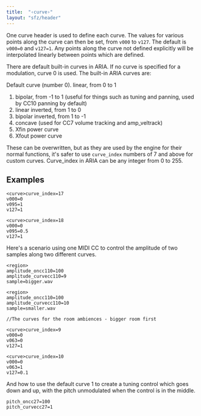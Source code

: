 ```yaml
---
title:  "‹curve›"
layout: "sfz/header"
---
```

One curve header is used to define each curve.
The values for various points along the curve can then be set, from `v000` to `v127`.
The default is `v000=0` and `v127=1`. Any points along the curve not defined explicitly
will be interpolated linearly between points which are defined.

There are default built-in curves in ARIA. If no curve is specified for a
modulation, curve 0 is used. The built-in ARIA curves are:

Default curve (number 0). linear, from 0 to 1
1. bipolar, from -1 to 1 (useful for things such as tuning and panning,
   used by CC10 panning by default)
2. linear inverted, from 1 to 0
3. bipolar inverted, from 1 to -1
4. concave (used for CC7 volume tracking and amp_veltrack)
5. Xfin power curve
6. Xfout power curve

These can be overwritten, but as they are used by the engine for their normal
functions, it's safer to use `curve_index` numbers of 7 and above for custom curves.
Curve_index in ARIA can be any integer from 0 to 255.

## Examples

```
<curve>curve_index=17
v000=0
v095=1
v127=1

<curve>curve_index=18
v000=0
v095=0.5
v127=1
```

Here's a scenario using one MIDI CC to control the amplitude of two samples
along two different curves.

```
<region>
amplitude_oncc110=100
amplitude_curvecc110=9
sample=bigger.wav

<region>
amplitude_oncc110=100
amplitude_curvecc110=10
sample=smaller.wav

//The curves for the room ambiences - bigger room first

<curve>curve_index=9
v000=0
v063=0
v127=1

<curve>curve_index=10
v000=0
v063=1
v127=0.1
```

And how to use the default curve 1 to create a tuning control which
goes down and up, with the pitch unmodulated when the control is in
the middle.

```
pitch_oncc27=100
pitch_curvecc27=1
```
